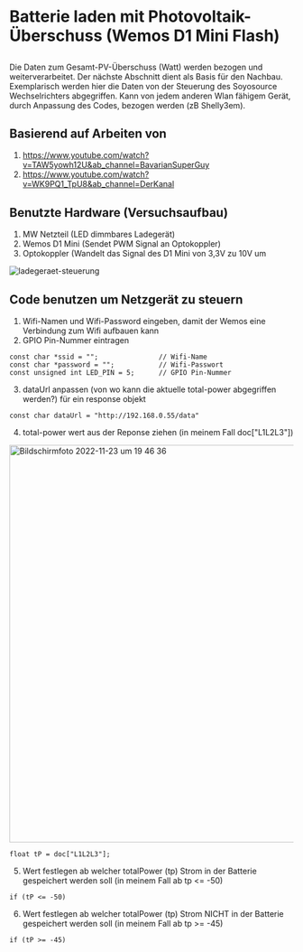 # Batterie laden mit Photovoltaik-Überschuss (Wemos D1 Mini Flash)

## 
Die Daten zum Gesamt-PV-Überschuss (Watt) werden bezogen und weiterverarbeitet. 
Der nächste Abschnitt dient als Basis für den Nachbau.
Exemplarisch werden hier die Daten von der Steuerung des Soyosource Wechselrichters abgegriffen.
Kann von jedem anderen Wlan fähigem Gerät, durch Anpassung des Codes, bezogen werden (zB Shelly3em).

## Basierend auf Arbeiten von
1. https://www.youtube.com/watch?v=TAW5yowh12U&ab_channel=BavarianSuperGuy
2. https://www.youtube.com/watch?v=WK9PQ1_TpU8&ab_channel=DerKanal

## Benutzte Hardware (Versuchsaufbau)
1. MW Netzteil (LED dimmbares Ladegerät)
2. Wemos D1 Mini (Sendet PWM Signal an Optokoppler)
3. Optokoppler (Wandelt das Signal des D1 Mini von 3,3V zu 10V um

![ladegeraet-steuerung](https://user-images.githubusercontent.com/43613156/203628502-100ae913-ec1d-4175-af68-53630858ecf7.png)

## Code benutzen um Netzgerät zu steuern
1. Wifi-Namen und Wifi-Password eingeben, damit der Wemos eine Verbindung zum Wifi aufbauen kann
2. GPIO Pin-Nummer eintragen
```
const char *ssid = "";               // Wifi-Name
const char *password = "";           // Wifi-Passwort
const unsigned int LED_PIN = 5;      // GPIO Pin-Nummer
```
3. dataUrl anpassen (von wo kann die aktuelle total-power abgegriffen werden?) für ein response objekt
```
const char dataUrl = "http://192.168.0.55/data"
```
4. total-power wert aus der Reponse ziehen (in meinem Fall doc["L1L2L3"])

<img width="704" alt="Bildschirmfoto 2022-11-23 um 19 46 36" src="https://user-images.githubusercontent.com/43613156/203624655-fd8c8bcc-9c7f-4774-a21e-e2723ddbe0f5.png">

```
float tP = doc["L1L2L3"];
```

5. Wert festlegen ab welcher totalPower (tp) Strom in der Batterie gespeichert werden soll (in meinem Fall ab tp <= -50)

```
if (tP <= -50)
```

6. Wert festlegen ab welcher totalPower (tp) Strom NICHT in der Batterie gespeichert werden soll (in meinem Fall ab tp >= -45)

```
if (tP >= -45)
```
